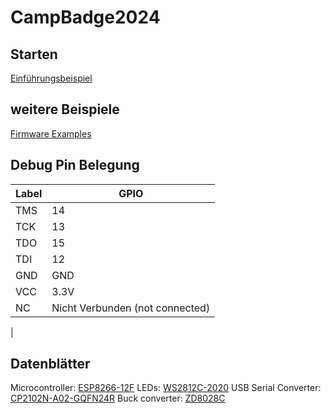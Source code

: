 # CampBadge2024

## Starten

[Einführungsbeispiel](FirmwareExamples/Simple/README.md)

## weitere Beispiele

[Firmware Examples](FirmwareExamples/README.md)

## Debug Pin Belegung

|Label | GPIO|
 |--|--|
 | TMS| 14 |
 | TCK | 13 |
 | TDO| 15
 | TDI |  12 |
 | GND | GND|
 | VCC | 3.3V|
 | NC | Nicht Verbunden (not connected)
 | 
 ## Datenblätter
 Microcontroller: [ESP8266-12F](Datasheets/esp-12f_product_specification_en.pdf)
 LEDs: [WS2812C-2020](Datasheets/WS2812C-2020_V1.2_EN.pdf)
 USB Serial Converter: [CP2102N-A02-GQFN24R](Datasheets/CP2102N.pdf)
 Buck converter: [ZD8028C](Datasheets/ZD8028C.pdf)